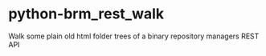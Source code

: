 # python-brm_rest_walk
Walk some plain old html folder trees of a binary repository managers REST API

